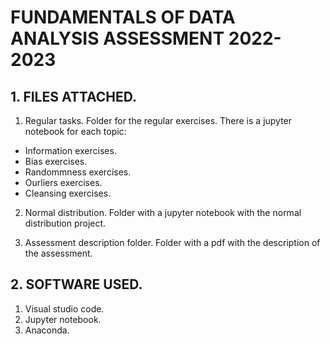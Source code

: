 # FUNDAMENTALS OF DATA ANALYSIS ASSESSMENT 2022-2023

## 1. FILES ATTACHED.

1. Regular tasks. Folder for the regular exercises. There is a jupyter notebook for each topic:  
- Information exercises.  
- Bias exercises.  
- Randommness exercises.  
- Ourliers exercises.  
- Cleansing exercises.  

2. Normal distribution. Folder with a jupyter notebook with the normal distribution project.  

3. Assessment description folder. Folder with a pdf with the description of the assessment.  

## 2. SOFTWARE USED. 

1. Visual studio code.   
2. Jupyter notebook. 
3. Anaconda.  

  